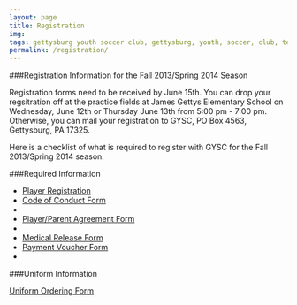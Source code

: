```yaml
---
layout: page
title: Registration
img: 
tags: gettysburg youth soccer club, gettysburg, youth, soccer, club, teams, registration
permalink: /registration/
---
```

###Registration Information for the Fall 2013/Spring 2014 Season

Registration forms need to be received by June 15th. You can drop your regsitration off at the practice fields at James Gettys Elementary School on Wednesday, June 12th or Thursday June 13th from 5:00 pm - 7:00 pm. Otherwise, you can mail your registration to GYSC, PO Box 4563, Gettysburg, PA 17325.

Here is a checklist of what is required to register with GYSC for the Fall 2013/Spring 2014 season.

###Required Information

<ul>
<li><a href="https://www.youthleaguesusa.com/epys/13-14/0117/008/Welcome.html">Player Registration</a></li>
<li><a href="https://www.dropbox.com/s/8xz3x9al7lz5vcb/Code%20of%20Conduct-1.pdf">Code of Conduct Form</a><li>
<li><a href="https://www.dropbox.com/s/3si4g9vn0x68eik/GYSC%20Player-Parent%20Agreement.pdf">Player/Parent Agreement Form</a><li>
<li><a href="https://www.dropbox.com/s/7qfdk24zfej4bak/Medical_Release1.pdf">Medical Release Form</a></li>
<li><a href="https://www.dropbox.com/s/fs5ugznij8v3asa/GYSC%20Payment%20Voucher.pdf">Payment Voucher Form</a><li>
</ul>


###Uniform Information

<a href="https://www.dropbox.com/s/e0p9c1mjqz8i36a/Uniform_Order_2013.xlsx">Uniform Ordering Form</a>

